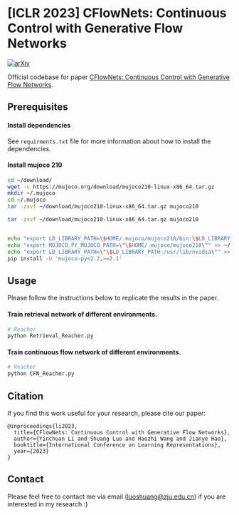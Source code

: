 # [ICLR 2023] CFlowNets: Continuous Control with Generative Flow Networks

[![arXiv](https://img.shields.io/badge/arXiv-2211.12712-b31b1b.svg)](https://arxiv.org/abs/2303.02430)

Official codebase for paper [CFlowNets: Continuous Control with Generative Flow Networks](https://arxiv.org/abs/2303.02430).


## Prerequisites

#### Install dependencies

See `requirments.txt` file for more information about how to install the dependencies.

#### Install mujoco 210
```bash
cd ~/download/
wget -c https://mujoco.org/download/mujoco210-linux-x86_64.tar.gz
mkdir ~/.mujoco
cd ~/.mujoco
tar -zxvf ~/download/mujoco210-linux-x86_64.tar.gz mujoco210

tar -zxvf ~/download/mujoco210-linux-x86_64.tar.gz mujoco210


echo "export LD_LIBRARY_PATH=\$HOME/.mujoco/mujoco210/bin:\$LD_LIBRARY_PATH" >> ~/.profile
echo "export MUJOCO_PY_MUJOCO_PATH=\"\$HOME/.mujoco/mujoco210\"" >> ~/.profile
echo "export LD_LIBRARY_PATH=\"\$LD_LIBRARY_PATH:/usr/lib/nvidia\"" >> ~/.profile
pip install -U 'mujoco-py<2.2,>=2.1'
```


## Usage

Please follow the instructions below to replicate the results in the paper.

#### Train retrieval network of different environments.
```bash
# Reacher
python Retrieval_Reacher.py
```


#### Train continuous flow network of different environments.
```bash
# Reacher
python CFN_Reacher.py
```


## Citation

If you find this work useful for your research, please cite our paper:

```
@inproceedings{li2023,
  title={CFlowNets: Continuous Control with Generative Flow Networks},
  author={Yinchuan Li and Shuang Luo and Haozhi Wang and Jianye Hao},
  booktitle={International Conference on Learning Representations},
  year={2023}
}
```

## Contact

Please feel free to contact me via email (<luoshuang@zju.edu.cn>) if you are interested in my research :)
